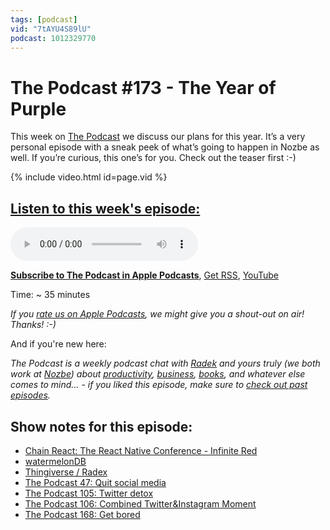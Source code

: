 ```yaml
---
tags: [podcast]
vid: "7tAYU4S89lU"
podcast: 1012329770
---
```


# The Podcast #173 - The Year of Purple

This week on [The Podcast][p] we discuss our plans for this year. It’s a very personal episode with a sneak peek of what’s going to happen in Nozbe as well. If you’re curious, this one’s for you. Check out the teaser first :-)

{% include video.html id=page.vid %}

<!--More-->

## [Listen to this week's episode:][e]

<audio controls>
<source src="https://files.nozbe.com/podcast/173.mp3" type="audio/mpeg">
</audio>

**[Subscribe to The Podcast in Apple Podcasts][i]**, [Get RSS][rss], [YouTube][y]

Time: ~ 35 minutes

*If you [rate us on Apple Podcasts][i], we might give you a shout-out on air! Thanks! :-)*

And if you're new here:

*The Podcast is a weekly podcast chat with [Radek][r] and yours truly (we both work at [Nozbe][n]) about [productivity](/productivity), [business](/business), [books](/books), and whatever else comes to mind… - if you liked this episode, make sure to [check out past episodes](/podcast).*

## Show notes for this episode:

  * [Chain React: The React Native Conference - Infinite Red](https://infinite.red/ChainReactConf)
  * [watermelonDB](https://github.com/Nozbe/WatermelonDB)
  * [Thingiverse / Radex](https://www.thingiverse.com/radexp/designs)
  * [The Podcast 47: Quit social media](https://thepodcast.fm/episodes/47)
  * [The Podcast 105: Twitter detox](https://thepodcast.fm/105)
  * [The Podcast 106: Combined Twitter&Instagram Moment](https://thepodcast.fm/106)
  * [The Podcast 168: Get bored](https://thepodcast.fm/episodes/168)

[y]: https://michael.gratis/thepodcastyt
[rss]: http://thepodcast.fm/episodes?format=RSS
[e]: http://thepodcast.fm/episodes/173

[p]: https://michael.gratis/thepodcastfm
[n]: https://nozbe.com/?a=mike
[r]: https://michael.gratis/radex
[i]: https://michael.gratis/thepodcast
[o]: https://michael.gratis/ipadonly

